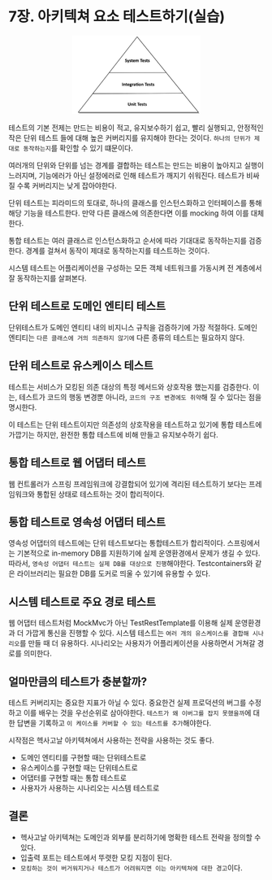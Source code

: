 # 7장. 아키텍쳐 요소 테스트하기(실습)

<p align="center"><img src="./img/7_1.png" width="50%"></p>

테스트의 기본 전제는 만드는 비용이 적고, 유지보수하기 쉽고, 빨리 실행되고, 안정적인 작은 단위 테스트 들에 대해
높은 커버리지를 유지해야 한다는 것이다. `하나의 단위가 제대로 동작하는지`를 확인할 수 있기 떄문이다.

여러개의 단위와 단위를 넘는 경계를 결합하는 테스트는 만드는 비용이 높아지고 실행이 느러지며,
기능에러가 아닌 설정에러로 인해 테스트가 깨지기 쉬워진다. 테스트가 비싸질 수록 커버리지는 낮게 잡아야한다.

단위 테스트는 피라미드의 토대로, 하나의 클래스를 인스턴스화하고 인터페이스를 통해 해당 기능을 테스트한다.
만약 다른 클래스에 의존한다면 이를 mocking 하여 이를 대체한다.

통합 테스트는 여러 클래스르 인스턴스화하고 순서에 따라 기대대로 동작하는지를 검증한다.
경계를 걸쳐서 동작이 제대로 동작하는지를 테스트하는 것이다.

시스템 테스트는 어플리케이션을 구성하는 모든 객체 네트워크를 가동시켜 전 계층에서 잘 동작하는지를 살펴본다.

## 단위 테스트로 도메인 엔티티 테스트

단위테스트가 도메인 엔티티 내의 비지니스 규칙을 검증하기에 가장 적절하다.
도메인 엔티티는 `다른 클래스에 거의 의존하지 않기에` 다른 종류의 테스트는 필요하지 않다.

## 단위 테스트로 유스케이스 테스트

테스트는 서비스가 모킹된 의존 대상의 특정 메서드와 상호작용 했는지를 검증한다.
이는, 테스트가 코드의 행동 변경뿐 아니라, `코드의 구조 변경에도 취약`해 질 수 있다는 점을 명시한다.

이 테스트는 단위 테스트이지만 의존성의 상호작용을 테스트하고 있기에 통합 테스트에 가깝기는 하지만,
완전한 통합 테스트에 비해 만들고 유지보수하기 쉽다.

## 통합 테스트로 웹 어댑터 테스트

웹 컨트롤러가 스프링 프레임워크에 강결합되어 있기에 격리된 테스트하기 보다는
프레임워크와 통합된 상태로 테스트하는 것이 합리적이다.

## 통합 테스트로 영속성 어댑터 테스트

영속성 어댑터의 테스트에는 단위 테스트보다는 통합테스트가 합리적이다.
스프링에서는 기본적으로 in-memory DB를 지원하기에 실제 운영환경에서 문제가 생길 수 있다.
따라서, `영속성 어댑터 테스트는 실제 DB를 대상으로 진행`해야한다.
Testcontainers와 같은 라이브러리는 필요한 DB를 도커로 띄울 수 있기에 유용할 수 있다.

## 시스템 테스트로 주요 경로 테스트

웹 어댑터 테스트처럼 MockMvc가 아닌 TestRestTemplate를 이용해 실제 운영환경과 더 가깝게 통신을 진행할 수 있다.
시스템 테스트는 `여러 개의 유스케이스를 결합해 시나리오`를 만들 때 더 유용하다.
시나리오는 사용자가 어플리케이션을 사용하면서 거쳐갈 경로를 의미한다.

## 얼마만큼의 테스트가 충분할까?

테스트 커버리지는 중요한 지표가 아닐 수 있다.
중요한건 실제 프로덕션의 버그를 수정하고 이를 배우는 것을 우선순위로 삼아야한다.
`테스트가 왜 이버그를 잡지 못했을까`에 대한 답변을 기록하고 `이 케이스를 커버할 수 있는 테스트를 추가`해야한다.

시작점은 헥사고날 아키텍쳐에서 사용하는 전략을 사용하는 것도 좋다.
- 도메인 엔티티를 구현할 때는 단위테스트로
- 유스케이스를 구현할 때는 단위테스트로
- 어댑터를 구현할 때는 통합 테스트로
- 사용자가 사용하는 시나리오는 시스템 테스트로

## 결론

- 헥사고날 아키텍쳐는 도메인과 외부를 분리하기에 명확한 테스트 전략을 정의할 수 있다.
- 입출력 포트는 테스트에서 뚜렷한 모킹 지점이 된다.
- `모킹하는 것이 버거워지거나 테스트가 어려워지면 이는 아키텍쳐에 대한 경고`이다.